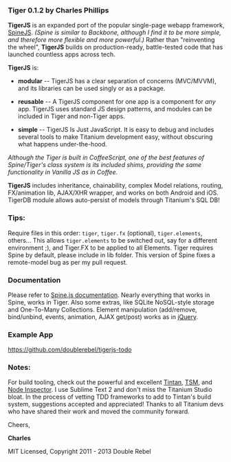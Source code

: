 ### **Tiger** 0.1.2 by Charles Phillips

**TigerJS** is an expanded port of the popular single-page webapp framework, [SpineJS](https://github.com/spine/spine).  *(Spine is similar to Backbone, although I find it to be more simple, and therefore more flexible and more powerful.)*  Rather than "reinventing the wheel", **TigerJS** builds on production-ready, battle-tested code that has launched countless apps across tech.

**TigerJS** is:

  * **modular** -- TigerJS has a clear separation of concerns (MVC/MVVM), and its libraries can be used singly or as a package.

  * **reusable** -- A TigerJS component for one app is a component for *any* app.  TigerJS uses standard JS design patterns, and modules can be included in Tiger and non-Tiger apps.

  * **simple** -- TigerJS Is Just JavaScript.  It is easy to debug and includes several tools to make Titanium development easy, without obscuring what happens under-the-hood.


*Although the Tiger is built in CoffeeScript, one of the best features of Spine/Tiger's class system is its included shims, providing the same functionality in Vanilla JS as in Coffee.*


**TigerJS** includes inheritance, chainability, complex Model relations, routing, FX/animation lib, AJAX/XHR wrapper, and works on both Android and iOS.  TigerDB module allows auto-persist of models through Titanium's SQL DB!


### Tips:

Require files in this order: `tiger`, `tiger.fx` (optional), `tiger.elements`, others... This allows `tiger.elements` to be switched out, say for a different environment ;), and Tiger.FX to be applied to all Elements.  Tiger requires Spine by default, please include in lib folder.  This version of Spine fixes a remote-model bug as per my pull request.


### Documentation

Please refer to [Spine.js documentation](http://spinejs.com/docs).  Nearly everything that works in Spine, works in Tiger.  Also some extras, like SQLite NoSQL-style storage and One-To-Many Collections.  Element manipulation (add/remove, bind/unbind, events, animation, AJAX get/post) works as in [jQuery](http://api.jquery.com).


### Example App

https://github.com/doublerebel/tigerjs-todo


### Notes:

For build tooling, check out the powerful and excellent [Tintan](http://github.com/doublerebel/tintan), [TSM](http://github.com/russfrank/tsm), and [Node Inspector](https://github.com/dannycoates/node-inspector).  I use Sublime Text 2 and don't miss the Titanium Studio bloat.  In the process of vetting TDD frameworks to add to Tintan's build system, suggestions accepted and appreciated!  Thanks to all Titanium devs who have shared their work and moved the community forward.

Cheers,

**Charles**


MIT Licensed, Copyright 2011 - 2013 Double Rebel
